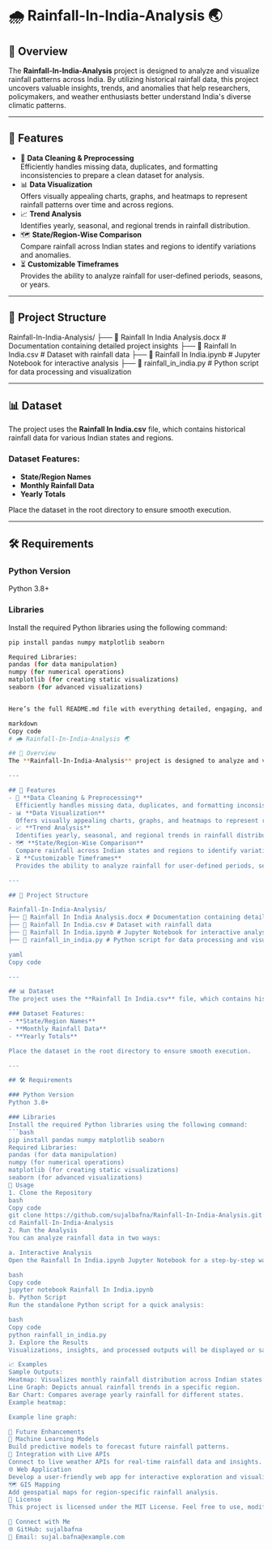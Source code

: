 # 🌧️ Rainfall-In-India-Analysis 🌏  

## 🌟 Overview  
The **Rainfall-In-India-Analysis** project is designed to analyze and visualize rainfall patterns across India. By utilizing historical rainfall data, this project uncovers valuable insights, trends, and anomalies that help researchers, policymakers, and weather enthusiasts better understand India's diverse climatic patterns.  

---

## 🚀 Features  
- 🧹 **Data Cleaning & Preprocessing**  
  Efficiently handles missing data, duplicates, and formatting inconsistencies to prepare a clean dataset for analysis.  
- 📊 **Data Visualization**  
  Offers visually appealing charts, graphs, and heatmaps to represent rainfall patterns over time and across regions.  
- 📈 **Trend Analysis**  
  Identifies yearly, seasonal, and regional trends in rainfall distribution.  
- 🗺️ **State/Region-Wise Comparison**  
  Compare rainfall across Indian states and regions to identify variations and anomalies.  
- ⏳ **Customizable Timeframes**  
  Provides the ability to analyze rainfall for user-defined periods, seasons, or years.  

---

## 📂 Project Structure  

Rainfall-In-India-Analysis/
├── 📄 Rainfall In India Analysis.docx # Documentation containing detailed project insights
├── 📄 Rainfall In India.csv # Dataset with rainfall data
├── 📄 Rainfall In India.ipynb # Jupyter Notebook for interactive analysis
├── 🐍 rainfall_in_india.py # Python script for data processing and visualization

---

## 📊 Dataset  
The project uses the **Rainfall In India.csv** file, which contains historical rainfall data for various Indian states and regions.  

### Dataset Features:  
- **State/Region Names**  
- **Monthly Rainfall Data**  
- **Yearly Totals**  

Place the dataset in the root directory to ensure smooth execution.  

---

## 🛠️ Requirements  

### Python Version  
Python 3.8+  

### Libraries  
Install the required Python libraries using the following command:  
```bash
pip install pandas numpy matplotlib seaborn

Required Libraries:
pandas (for data manipulation)
numpy (for numerical operations)
matplotlib (for creating static visualizations)
seaborn (for advanced visualizations)


Here’s the full README.md file with everything detailed, engaging, and ready to go:

markdown
Copy code
# 🌧️ Rainfall-In-India-Analysis 🌏  

## 🌟 Overview  
The **Rainfall-In-India-Analysis** project is designed to analyze and visualize rainfall patterns across India. By utilizing historical rainfall data, this project uncovers valuable insights, trends, and anomalies that help researchers, policymakers, and weather enthusiasts better understand India's diverse climatic patterns.  

---

## 🚀 Features  
- 🧹 **Data Cleaning & Preprocessing**  
  Efficiently handles missing data, duplicates, and formatting inconsistencies to prepare a clean dataset for analysis.  
- 📊 **Data Visualization**  
  Offers visually appealing charts, graphs, and heatmaps to represent rainfall patterns over time and across regions.  
- 📈 **Trend Analysis**  
  Identifies yearly, seasonal, and regional trends in rainfall distribution.  
- 🗺️ **State/Region-Wise Comparison**  
  Compare rainfall across Indian states and regions to identify variations and anomalies.  
- ⏳ **Customizable Timeframes**  
  Provides the ability to analyze rainfall for user-defined periods, seasons, or years.  

---

## 📂 Project Structure  

Rainfall-In-India-Analysis/
├── 📄 Rainfall In India Analysis.docx # Documentation containing detailed project insights
├── 📄 Rainfall In India.csv # Dataset with rainfall data
├── 📄 Rainfall In India.ipynb # Jupyter Notebook for interactive analysis
├── 🐍 rainfall_in_india.py # Python script for data processing and visualization

yaml
Copy code

---

## 📊 Dataset  
The project uses the **Rainfall In India.csv** file, which contains historical rainfall data for various Indian states and regions.  

### Dataset Features:  
- **State/Region Names**  
- **Monthly Rainfall Data**  
- **Yearly Totals**  

Place the dataset in the root directory to ensure smooth execution.  

---

## 🛠️ Requirements  

### Python Version  
Python 3.8+  

### Libraries  
Install the required Python libraries using the following command:  
```bash
pip install pandas numpy matplotlib seaborn
Required Libraries:
pandas (for data manipulation)
numpy (for numerical operations)
matplotlib (for creating static visualizations)
seaborn (for advanced visualizations)
🔧 Usage
1. Clone the Repository
bash
Copy code
git clone https://github.com/sujalbafna/Rainfall-In-India-Analysis.git
cd Rainfall-In-India-Analysis
2. Run the Analysis
You can analyze rainfall data in two ways:

a. Interactive Analysis
Open the Rainfall In India.ipynb Jupyter Notebook for a step-by-step walkthrough:

bash
Copy code
jupyter notebook Rainfall In India.ipynb
b. Python Script
Run the standalone Python script for a quick analysis:

bash
Copy code
python rainfall_in_india.py
3. Explore the Results
Visualizations, insights, and processed outputs will be displayed or saved automatically, depending on the implementation.

📈 Examples
Sample Outputs:
Heatmap: Visualizes monthly rainfall distribution across Indian states.
Line Graph: Depicts annual rainfall trends in a specific region.
Bar Chart: Compares average yearly rainfall for different states.
Example heatmap:

Example line graph:

🌱 Future Enhancements
🔮 Machine Learning Models
Build predictive models to forecast future rainfall patterns.
📡 Integration with Live APIs
Connect to live weather APIs for real-time rainfall data and insights.
🌐 Web Application
Develop a user-friendly web app for interactive exploration and visualization of rainfall data.
🗺️ GIS Mapping
Add geospatial maps for region-specific rainfall analysis.
📝 License
This project is licensed under the MIT License. Feel free to use, modify, and distribute it as per the terms of the license.

🤝 Connect with Me
🌐 GitHub: sujalbafna
📧 Email: sujal.bafna@example.com
